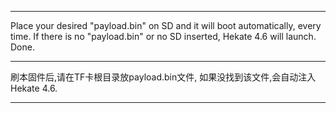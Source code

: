  ***
 Place your desired "payload.bin" on SD and it will boot automatically, every time.
 If there is no "payload.bin" or no SD inserted,
 Hekate 4.6 will launch. Done.
 ***
 刷本固件后,请在TF卡根目录放payload.bin文件, 如果没找到该文件,会自动注入  Hekate 4.6.
 ***
 